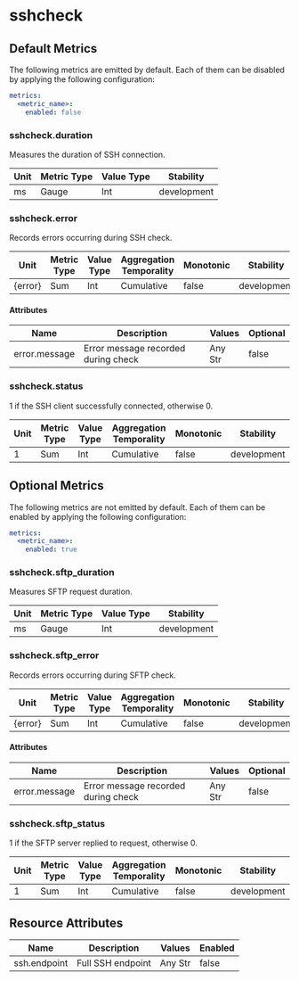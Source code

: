 [comment]: <> (Code generated by mdatagen. DO NOT EDIT.)

# sshcheck

## Default Metrics

The following metrics are emitted by default. Each of them can be disabled by applying the following configuration:

```yaml
metrics:
  <metric_name>:
    enabled: false
```

### sshcheck.duration

Measures the duration of SSH connection.

| Unit | Metric Type | Value Type | Stability |
| ---- | ----------- | ---------- | --------- |
| ms | Gauge | Int | development |

### sshcheck.error

Records errors occurring during SSH check.

| Unit | Metric Type | Value Type | Aggregation Temporality | Monotonic | Stability |
| ---- | ----------- | ---------- | ----------------------- | --------- | --------- |
| {error} | Sum | Int | Cumulative | false | development |

#### Attributes

| Name | Description | Values | Optional |
| ---- | ----------- | ------ | -------- |
| error.message | Error message recorded during check | Any Str | false |

### sshcheck.status

1 if the SSH client successfully connected, otherwise 0.

| Unit | Metric Type | Value Type | Aggregation Temporality | Monotonic | Stability |
| ---- | ----------- | ---------- | ----------------------- | --------- | --------- |
| 1 | Sum | Int | Cumulative | false | development |

## Optional Metrics

The following metrics are not emitted by default. Each of them can be enabled by applying the following configuration:

```yaml
metrics:
  <metric_name>:
    enabled: true
```

### sshcheck.sftp_duration

Measures SFTP request duration.

| Unit | Metric Type | Value Type | Stability |
| ---- | ----------- | ---------- | --------- |
| ms | Gauge | Int | development |

### sshcheck.sftp_error

Records errors occurring during SFTP check.

| Unit | Metric Type | Value Type | Aggregation Temporality | Monotonic | Stability |
| ---- | ----------- | ---------- | ----------------------- | --------- | --------- |
| {error} | Sum | Int | Cumulative | false | development |

#### Attributes

| Name | Description | Values | Optional |
| ---- | ----------- | ------ | -------- |
| error.message | Error message recorded during check | Any Str | false |

### sshcheck.sftp_status

1 if the SFTP server replied to request, otherwise 0.

| Unit | Metric Type | Value Type | Aggregation Temporality | Monotonic | Stability |
| ---- | ----------- | ---------- | ----------------------- | --------- | --------- |
| 1 | Sum | Int | Cumulative | false | development |

## Resource Attributes

| Name | Description | Values | Enabled |
| ---- | ----------- | ------ | ------- |
| ssh.endpoint | Full SSH endpoint | Any Str | false |
